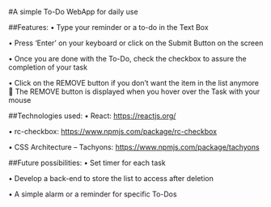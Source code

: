 #A simple To-Do WebApp for daily use

##Features:
•	Type your reminder or a to-do in the Text Box

•	Press ‘Enter’ on your keyboard or click on the Submit Button on the screen

•	Once you are done with the To-Do, check the checkbox to assure the completion of your task

•	Click on the REMOVE button if you don’t want the item in the list anymore
		The REMOVE button is displayed when you hover over the Task with your mouse

##Technologies used:
•	React: https://reactjs.org/

•	rc-checkbox: https://www.npmjs.com/package/rc-checkbox

•	CSS Architecture – Tachyons: https://www.npmjs.com/package/tachyons

##Future possibilities:
•	Set timer for each task

•	Develop a back-end to store the list to access after deletion

•	A simple alarm or a reminder for specific To-Dos


